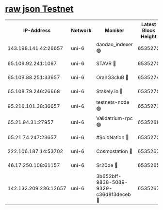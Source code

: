 [raw json Testnet](https://rpc-check.junot.stavr.tech/junot/rpc-junot-result.json)
=


<table><tr><th>IP-Address</th><th>Network</th><th>Moniker</th><th>Latest Block Height</th><th>Earliest Block Height</th><th>Catching Up</th><th>Tx Index</th><th>Voting Power</th><th>Scan Time</th></tr><tr><td>143.198.141.42:26657</td><td>uni-6</td><td>daodao_indexer 🟢</td><td>6535272</td><td>1</td><td>False</td><td>off</td><td>0</td><td>2023-12-29T15:26:27.041452611UTC</td></tr><tr><td>65.109.92.241:1067</td><td>uni-6</td><td>STAVR 🔴</td><td>6535270</td><td>1138541</td><td>False</td><td>on</td><td>6042</td><td>2023-12-29T15:26:16.651114538UTC</td></tr><tr><td>65.109.88.251:33657</td><td>uni-6</td><td>OranG3cluB 🔴</td><td>6535274</td><td>1138541</td><td>False</td><td>on</td><td>11</td><td>2023-12-29T15:26:31.460994774UTC</td></tr><tr><td>65.108.79.246:26668</td><td>uni-6</td><td>Stakely.io 🔴</td><td>6535270</td><td>1570872</td><td>False</td><td>on</td><td>1358933</td><td>2023-12-29T15:26:16.995020361UTC</td></tr><tr><td>95.216.101.38:36657</td><td>uni-6</td><td>testnets-node 🟢</td><td>6535271</td><td>1615130</td><td>False</td><td>on</td><td>0</td><td>2023-12-29T15:26:19.511546663UTC</td></tr><tr><td>65.21.94.31:27957</td><td>uni-6</td><td>Validatrium-rpc 🟢</td><td>6535268</td><td>2943363</td><td>False</td><td>on</td><td>0</td><td>2023-12-29T15:26:12.151724335UTC</td></tr><tr><td>65.21.74.247:23657</td><td>uni-6</td><td>#SoloNation 🔴</td><td>6535272</td><td>5208001</td><td>False</td><td>on</td><td>112</td><td>2023-12-29T15:26:26.078426520UTC</td></tr><tr><td>222.106.187.14:53702</td><td>uni-6</td><td>Cosmostation 🔴</td><td>6535267</td><td>5344501</td><td>False</td><td>on</td><td>110003</td><td>2023-12-29T15:26:09.729301530UTC</td></tr><tr><td>46.17.250.108:61157</td><td>uni-6</td><td>Sr20de 🔴</td><td>6535265</td><td>6419777</td><td>False</td><td>on</td><td>28</td><td>2023-12-29T15:26:04.291417823UTC</td></tr><tr><td>142.132.209.236:12657</td><td>uni-6</td><td>3b652bff-9838-5089-9329-c36d8f3deceb 🔴</td><td>6535267</td><td>6521280</td><td>False</td><td>on</td><td>157563</td><td>2023-12-29T15:26:08.393569988UTC</td></tr></table>